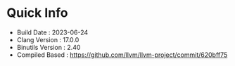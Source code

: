 # Quick Info
* Build Date : 2023-06-24
* Clang Version : 17.0.0
* Binutils Version : 2.40
* Compiled Based : https://github.com/llvm/llvm-project/commit/620bff75

